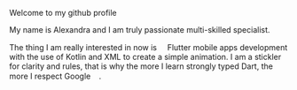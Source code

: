Welcome to my github profile 

My name is Alexandra and I am truly passionate multi-skilled specialist.

The thing I am really interested in now is <img src="https://user-images.githubusercontent.com/71008947/174482202-c5acd0c3-9a5d-4415-bd64-f42347660f1a.png" width="15" height="15" />Flutter mobile apps development with the use of Kotlin and XML to create a simple animation. I am a stickler for clarity and rules, that is why the more I learn strongly typed Dart, the more I respect Google<img src="https://www.freepnglogos.com/uploads/google-logo-png/google-logo-png-webinar-optimizing-for-success-google-business-webinar-13.png" width="15" height="15"/>.
